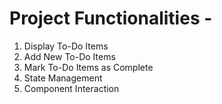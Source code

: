 # Project Functionalities -

1. Display To-Do Items
2. Add New To-Do Items
3. Mark To-Do Items as Complete
4. State Management
5. Component Interaction
